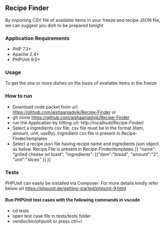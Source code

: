 ## Recipe Finder
By importing CSV file of available items in your freeze and recipe JSON file, we can suggest you dish to be prepared tonight


### Application Requirements
- PHP 7.3+ 
- Apache 2.4+
- PHPUnit 9.0+


### Usage
To get the one or more dishes on the basis of available items in the freeze


### How to run
- Download code packet from url: https://github.com/aishaaniadvik/Recipe-Finder
  or 
- git clone https://github.com/aishaaniadvik/Recipe-Finder
- run the Application by hitting url: http://localhost/Recipe-Finder/
- Select a ingredients csv file, csv file must be in the format (item, amount, unit, useBy). Ingredient csv file is present in Recipe-Finder/templates 
- Select a recipe json file having recipe name and ingredients json object as below. Recipe File is present in Recipe-Finder/templates
   [{ "name": "grilled cheese on toast", "ingredients": [{"item":"bread", "amount":"2", "unit":"slices" }] }]


### Tests
PHPUnit can easily be installed via Composer. For more details kindly refer below url
https://phpunit.de/getting-started/phpunit-9.html 

#### Run PHPUnit test cases with the following commands in vscode
  - cd tests
  - open test case file in tests/tests folder
  - vendor/bin/phpunit
    or
    press ctrl+r 



